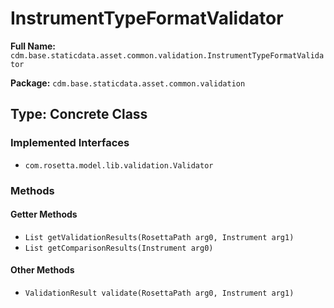 # InstrumentTypeFormatValidator

**Full Name:** `cdm.base.staticdata.asset.common.validation.InstrumentTypeFormatValidator`

**Package:** `cdm.base.staticdata.asset.common.validation`

## Type: Concrete Class

### Implemented Interfaces

- `com.rosetta.model.lib.validation.Validator`

### Methods

#### Getter Methods

- `List getValidationResults(RosettaPath arg0, Instrument arg1)`
- `List getComparisonResults(Instrument arg0)`

#### Other Methods

- `ValidationResult validate(RosettaPath arg0, Instrument arg1)`

